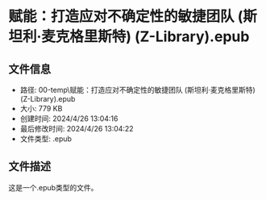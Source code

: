 ﻿# 赋能：打造应对不确定性的敏捷团队 (斯坦利·麦克格里斯特) (Z-Library).epub

## 文件信息
- 路径: 00-temp\赋能：打造应对不确定性的敏捷团队 (斯坦利·麦克格里斯特) (Z-Library).epub
- 大小: 779 KB
- 创建时间: 2024/4/26 13:04:16
- 最后修改时间: 2024/4/26 13:04:22
- 文件类型: .epub

## 文件描述
这是一个.epub类型的文件。

